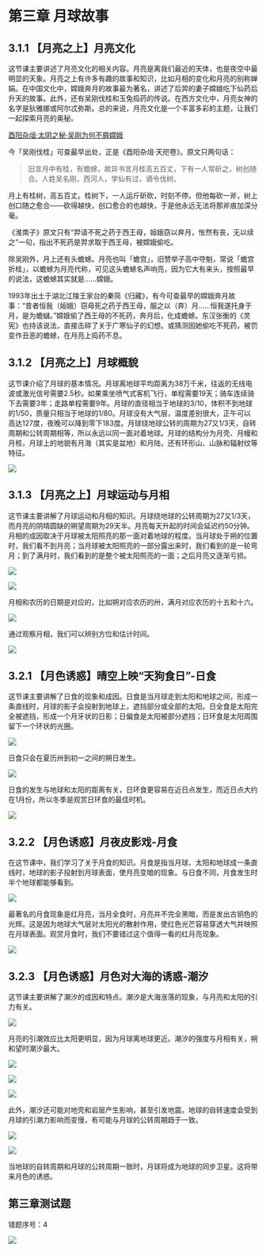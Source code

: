 # 第三章 月球故事  

<!-- toc -->

## 3.1.1 【月亮之上】月亮文化  

这节课主要讲述了月亮文化的相关内容。月亮是离我们最近的天体，也是夜空中最明显的天象。月亮之上有许多有趣的故事和知识，比如月相的变化和月亮的别称婵娟。在中国文化中，嫦娥奔月的故事最为著名，讲述了后羿的妻子嫦娥吃下仙药后升天的故事。此外，还有吴刚伐桂和玉兔捣药的传说。在西方文化中，月亮女神的名字是狄雅娜或阿尔忒弥斯。总的来说，月亮文化是一个丰富多彩的主题，让我们一起探索月亮的奥秘。

[酉阳杂俎·太阴之秘·吴刚为何不屑嫦娥](https://www.zhihu.com/tardis/zm/art/27109017)

今「吴刚伐桂」可查最早出处，正是《酉阳杂俎·天咫卷》。原文只两句话：

> 旧言月中有桂，有蟾蜍，故异书言月桂高五百丈，下有一人常斫之，树创随合。人姓吴名刚，西河人，学仙有过，谪令伐树。

月上有桂树，高五百丈。桂树下，一人运斤斫砍，时刻不停。但他每砍一斧，树上创口随之愈合——砍得越快，创口愈合的也越快，于是他永远无法将那斧痕加深分毫。

《淮南子》原文只有“羿请不死之药于西王母，姮娥窃以奔月，怅然有丧，无以续之”一句，指出不死药是羿求取于西王母，被嫦娥偷吃。

除吴刚外，月上还有头蟾蜍。月亮也叫「蟾宫」，旧赞举子高中夺魁，常说「蟾宫折桂」，以蟾蜍为月亮代称，可见这头蟾蜍名声响亮，因为它大有来头，按照最早的说法，这蟾蜍其实就是……嫦娥。

1993年出土于湖北江陵王家台的秦简《归藏》，有今可查最早的嫦娥奔月故事：“昔者恒我（姮娥）窃毋死之药于西王母，服之以（奔）月……恒我遂托身于月，是为蟾蠩。”嫦娥偷了西王母的不死药，奔月后，化成蟾蜍。东汉张衡的《灵宪》也持该说法，直接击碎了关于广寒仙子的幻想。或猜测因她偷吃不死药，被罚变作丑恶的蟾蜍，在月亮上捣药不息。

## 3.1.2 【月亮之上】月球概貌  

这节课介绍了月球的基本情况。月球离地球平均距离为38万千米，往返的无线电波或激光信号需要2.5秒。如果乘坐喷气式客机飞行，单程需要19天；骑车连续骑下去需要3年；走路单程需要9年。月球的直径相当于地球的3/10，体积不到地球的1/50，质量只相当于地球的1/80。月球没有大气层，温度差别很大，正午可以高达127度，夜晚可以降到零下183度。月球绕地球公转的周期为27又1/3天，自转周期和公转周期相等，所以永远以同一面对着地球。月球的结构分为月壳、月幔和月核，月球上的地貌有月海（其实是盆地）和月陆，还有环形山、山脉和辐射纹等特征。


![](https://cdn.jsdelivr.net/gh/Rosefinch-Midsummer/MyImagesHost02/img/20240313232232.png)

## 3.1.3 【月亮之上】月球运动与月相  


这节课主要讲解了月球运动和月相的知识。月球绕地球的公转周期为27又1/3天，而月亮的阴晴圆缺的朔望周期为29天半。月亮每天升起的时间会延迟约50分钟。月相的成因取决于月球被太阳照亮的那一面对着地球的程度。当月球处于朔的位置时，我们看不到月亮；当月球被太阳照亮的一部分露出来时，我们看到的是一轮弯月；到了满月时，我们看到的是整个被太阳照亮的一面；之后月亮又逐渐亏损。

![](https://cdn.jsdelivr.net/gh/Rosefinch-Midsummer/MyImagesHost02/img/20240313233423.png)

![](https://cdn.jsdelivr.net/gh/Rosefinch-Midsummer/MyImagesHost02/img/20240313233616.png)

月相和农历的日期是对应的，比如朔对应农历的卅，满月对应农历的十五和十六。

![](https://cdn.jsdelivr.net/gh/Rosefinch-Midsummer/MyImagesHost02/img/20240313233854.png)

通过观察月相，我们可以辨别方位和估计时间。

![](https://cdn.jsdelivr.net/gh/Rosefinch-Midsummer/MyImagesHost02/img/20240314001501.png)

## 3.2.1 【月色诱惑】晴空上映“天狗食日”-日食  

这节课主要讲解了日食的现象和成因。日食是当月球走到太阳和地球之间，形成一条直线时，月球的影子会投射到地球上，遮挡部分或全部的太阳。日全食是太阳完全被遮挡，形成一个月牙状的日影；日偏食是太阳被部分遮挡；日环食是太阳周围留下一个环状的光圈。

![](https://cdn.jsdelivr.net/gh/Rosefinch-Midsummer/MyImagesHost02/img/20240315223127.png)

日食只会在夏历卅到初一之间的朔日发生。

![](https://cdn.jsdelivr.net/gh/Rosefinch-Midsummer/MyImagesHost02/img/20240315223407.png)

日食的发生与地球和太阳的距离有关，日环食更容易在近日点发生，而近日点大约在1月份，所以冬季是观赏日环食的最佳时机。

![](https://cdn.jsdelivr.net/gh/Rosefinch-Midsummer/MyImagesHost02/img/20240315223549.png)

## 3.2.2 【月色诱惑】月夜皮影戏-月食  

在这节课中，我们学习了关于月食的知识。月食是指当月球、太阳和地球成一条直线时，地球的影子投射到月球表面，使月亮变暗的现象。与日食不同，月食发生时半个地球都能够看到。

![](https://cdn.jsdelivr.net/gh/Rosefinch-Midsummer/MyImagesHost02/img/20240315224006.png)

最著名的月食现象是红月亮，当月全食时，月亮并不完全黑暗，而是发出古铜色的光辉。这是因为地球大气层对太阳光的散射作用，使红色光芒容易穿透大气并映照在月球表面。观赏月食时，我们不要错过这个值得一看的红月亮现象。

![](https://cdn.jsdelivr.net/gh/Rosefinch-Midsummer/MyImagesHost02/img/20240315224134.png)

## 3.2.3 【月色诱惑】月色对大海的诱惑-潮汐  

这节课主要讲解了潮汐的成因和特点。潮汐是大海涨落的现象，与月亮和太阳的引力有关。

![](https://cdn.jsdelivr.net/gh/Rosefinch-Midsummer/MyImagesHost02/img/20240315224338.png)

月亮的引潮效应比太阳更明显，因为月球离地球更近。潮汐的强度与月相有关，朔和望时潮汐最大。

![](https://cdn.jsdelivr.net/gh/Rosefinch-Midsummer/MyImagesHost02/img/20240315224544.png)

![](https://cdn.jsdelivr.net/gh/Rosefinch-Midsummer/MyImagesHost02/img/20240315224734.png)

![](https://cdn.jsdelivr.net/gh/Rosefinch-Midsummer/MyImagesHost02/img/20240315225003.png)

此外，潮汐还可能对地壳和岩层产生影响，甚至引发地震。地球的自转速度会受到月球的引潮力影响而变慢，有可能与月球的公转周期趋于一致。

![](https://cdn.jsdelivr.net/gh/Rosefinch-Midsummer/MyImagesHost02/img/20240315225143.png)

![](https://cdn.jsdelivr.net/gh/Rosefinch-Midsummer/MyImagesHost02/img/20240315225345.png)


当地球的自转周期和月球的公转周期一致时，月球将成为地球的同步卫星。这将带来月色的诱惑。

## 第三章测试题

错题序号：4

![](https://cdn.jsdelivr.net/gh/Rosefinch-Midsummer/MyImagesHost02/img/20240315230011.png)




